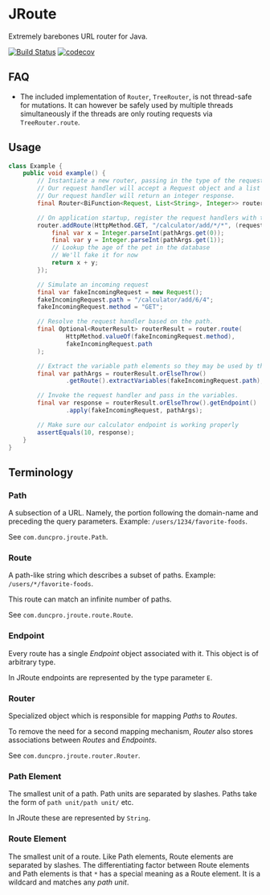 # JRoute
Extremely barebones URL router for Java.

[![Build Status](https://www.travis-ci.com/duncpro/JRoute.svg?branch=master)](https://www.travis-ci.com/duncpro/JRoute)
[![codecov](https://codecov.io/gh/duncpro/JRoute/branch/master/graph/badge.svg?token=01IKEI8IW6)](https://codecov.io/gh/duncpro/JRoute)

## FAQ
- The included implementation of `Router`, `TreeRouter`, is not thread-safe for mutations.
It can however be safely used by multiple threads simultaneously if the threads are only
  routing requests via `TreeRouter.route`.

## Usage
```java
class Example {
    public void example() {
        // Instantiate a new router, passing in the type of the request handler.
        // Our request handler will accept a Request object and a list of path arguments.
        // Our request handler will return an integer response.
        final Router<BiFunction<Request, List<String>, Integer>> router = new TreeRouter<>();

        // On application startup, register the request handlers with the router.
        router.addRoute(HttpMethod.GET, "/calculator/add/*/*", (request, pathArgs) -> {
            final var x = Integer.parseInt(pathArgs.get(0));
            final var y = Integer.parseInt(pathArgs.get(1));
            // Lookup the age of the pet in the database
            // We'll fake it for now
            return x + y;
        });

        // Simulate an incoming request
        final var fakeIncomingRequest = new Request();
        fakeIncomingRequest.path = "/calculator/add/6/4";
        fakeIncomingRequest.method = "GET";

        // Resolve the request handler based on the path.
        final Optional<RouterResult> routerResult = router.route(
                HttpMethod.valueOf(fakeIncomingRequest.method),
                fakeIncomingRequest.path
        );

        // Extract the variable path elements so they may be used by the request handler.
        final var pathArgs = routerResult.orElseThrow()
                .getRoute().extractVariables(fakeIncomingRequest.path);

        // Invoke the request handler and pass in the variables.
        final var response = routerResult.orElseThrow().getEndpoint()
                .apply(fakeIncomingRequest, pathArgs);

        // Make sure our calculator endpoint is working properly
        assertEquals(10, response);
    }
}
```


## Terminology
### Path
A subsection of a URL. Namely, the portion following the domain-name and preceding the query parameters.
Example: `/users/1234/favorite-foods`.

See `com.duncpro.jroute.Path`.
### Route
A path-like string which describes a subset of paths.
Example: `/users/*/favorite-foods`.

This route can match an infinite number of paths.

See `com.duncpro.jroute.route.Route`.
### Endpoint
Every route has a single *Endpoint* object associated with it. This object is of
arbitrary type.

In JRoute endpoints are represented by the type parameter `E`.
### Router
Specialized object which is responsible for mapping *Paths* to *Routes*.

To remove the need for a second mapping mechanism, *Router* also stores associations
between *Routes* and *Endpoints*.

See `com.duncpro.jroute.router.Router`.

### Path Element
The smallest unit of a path. Path units are separated by slashes.
Paths take the form of `path unit/path unit/` etc.

In JRoute these are represented by `String`.

### Route Element
The smallest unit of a route. Like Path elements, Route elements are separated by slashes.
The differentiating factor between Route elements and Path elements is that `*` has a special
meaning as a Route element. It is a wildcard and matches any *path unit*.
